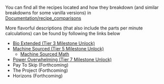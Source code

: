 You can find all the recipes located and how they breakdown (and similar breakdowns for some vanilla versions) in [Documentation/recipe_comparisons](Documentation/recipe_comparisons/)

More flavorful descriptions (that also include the parts per minute calculations) can be found by following the links below

* [Bio Extended (Tier 3 Milestone Unlock)](Documentation/recipe_descriptions/Bio%20Extended.md)
* [Machine Sourced (Tier 5 Milestone Unlock)](Documentation/recipe_descriptions/Machine%20Sourced.md)
  * [Machine Sourced Math](Documentation/recipe_comparisons/machine_sourced)
* [Power Overwhelming (Tier 7 Milestone Unlock)](Documentation/recipe_descriptions/Power%20Overwhelming.md)
* Pay To Skip (Forthcoming)
* The Project (Forthcoming)
* Horizons (Forthcoming)
